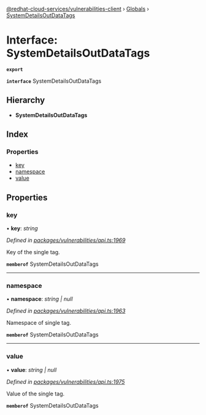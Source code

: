 [@redhat-cloud-services/vulnerabilities-client](../README.md) › [Globals](../globals.md) › [SystemDetailsOutDataTags](systemdetailsoutdatatags.md)

# Interface: SystemDetailsOutDataTags

**`export`** 

**`interface`** SystemDetailsOutDataTags

## Hierarchy

* **SystemDetailsOutDataTags**

## Index

### Properties

* [key](systemdetailsoutdatatags.md#key)
* [namespace](systemdetailsoutdatatags.md#namespace)
* [value](systemdetailsoutdatatags.md#value)

## Properties

###  key

• **key**: *string*

*Defined in [packages/vulnerabilities/api.ts:1969](https://github.com/RedHatInsights/javascript-clients/blob/master/packages/vulnerabilities/api.ts#L1969)*

Key of the single tag.

**`memberof`** SystemDetailsOutDataTags

___

###  namespace

• **namespace**: *string | null*

*Defined in [packages/vulnerabilities/api.ts:1963](https://github.com/RedHatInsights/javascript-clients/blob/master/packages/vulnerabilities/api.ts#L1963)*

Namespace of single tag.

**`memberof`** SystemDetailsOutDataTags

___

###  value

• **value**: *string | null*

*Defined in [packages/vulnerabilities/api.ts:1975](https://github.com/RedHatInsights/javascript-clients/blob/master/packages/vulnerabilities/api.ts#L1975)*

Value of the single tag.

**`memberof`** SystemDetailsOutDataTags

